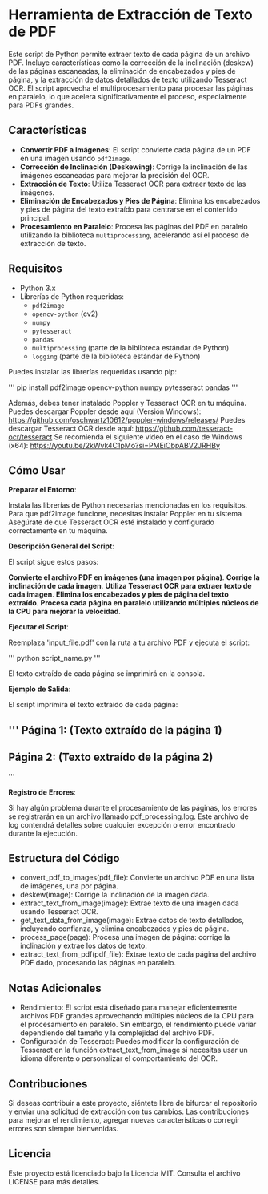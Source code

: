 # Herramienta de Extracción de Texto de PDF

Este script de Python permite extraer texto de cada página de un archivo PDF. Incluye características como la corrección de la inclinación (deskew) de las páginas escaneadas, la eliminación de encabezados y pies de página, y la extracción de datos detallados de texto utilizando Tesseract OCR. El script aprovecha el multiprocesamiento para procesar las páginas en paralelo, lo que acelera significativamente el proceso, especialmente para PDFs grandes.

## Características

- **Convertir PDF a Imágenes**: El script convierte cada página de un PDF en una imagen usando `pdf2image`.
- **Corrección de Inclinación (Deskewing)**: Corrige la inclinación de las imágenes escaneadas para mejorar la precisión del OCR.
- **Extracción de Texto**: Utiliza Tesseract OCR para extraer texto de las imágenes.
- **Eliminación de Encabezados y Pies de Página**: Elimina los encabezados y pies de página del texto extraído para centrarse en el contenido principal.
- **Procesamiento en Paralelo**: Procesa las páginas del PDF en paralelo utilizando la biblioteca `multiprocessing`, acelerando así el proceso de extracción de texto.

## Requisitos

- Python 3.x
- Librerías de Python requeridas:
  - `pdf2image`
  - `opencv-python` (cv2)
  - `numpy`
  - `pytesseract`
  - `pandas`
  - `multiprocessing` (parte de la biblioteca estándar de Python)
  - `logging` (parte de la biblioteca estándar de Python)

Puedes instalar las librerías requeridas usando pip:

'''
pip install pdf2image opencv-python numpy pytesseract pandas
'''

Además, debes tener instalado Poppler y Tesseract OCR en tu máquina. 
Puedes descargar Poppler desde aquí (Versión Windows): https://github.com/oschwartz10612/poppler-windows/releases/
Puedes descargar Tesseract OCR desde aquí: https://github.com/tesseract-ocr/tesseract
Se recomienda el siguiente video en el caso de Windows (x64): https://youtu.be/2kWvk4C1pMo?si=PMEiObpABV2JRHBy

## Cómo Usar

**Preparar el Entorno**:

Instala las librerías de Python necesarias mencionadas en los requisitos.
Para que pdf2image funcione, necesitas instalar Poppler en tu sistema
Asegúrate de que Tesseract OCR esté instalado y configurado correctamente en tu máquina.

**Descripción General del Script**:

El script sigue estos pasos:

**Convierte el archivo PDF en imágenes (una imagen por página)**.
**Corrige la inclinación de cada imagen**.
**Utiliza Tesseract OCR para extraer texto de cada imagen**.
**Elimina los encabezados y pies de página del texto extraído**.
**Procesa cada página en paralelo utilizando múltiples núcleos de la CPU para mejorar la velocidad**.

**Ejecutar el Script**:

Reemplaza 'input_file.pdf' con la ruta a tu archivo PDF y ejecuta el script:

'''
python script_name.py
'''

El texto extraído de cada página se imprimirá en la consola.

**Ejemplo de Salida**:

El script imprimirá el texto extraído de cada página:

'''
Página 1:
(Texto extraído de la página 1)
--------------------------------------------------
Página 2:
(Texto extraído de la página 2)
--------------------------------------------------
'''

**Registro de Errores**:

Si hay algún problema durante el procesamiento de las páginas, los errores se registrarán en un archivo llamado pdf_processing.log. Este archivo de log contendrá detalles sobre cualquier excepción o error encontrado durante la ejecución.

## Estructura del Código

- convert_pdf_to_images(pdf_file): Convierte un archivo PDF en una lista de imágenes, una por página.
- deskew(image): Corrige la inclinación de la imagen dada.
- extract_text_from_image(image): Extrae texto de una imagen dada usando Tesseract OCR.
- get_text_data_from_image(image): Extrae datos de texto detallados, incluyendo confianza, y elimina encabezados y pies de página.
- process_page(page): Procesa una imagen de página: corrige la inclinación y extrae los datos de texto.
- extract_text_from_pdf(pdf_file): Extrae texto de cada página del archivo PDF dado, procesando las páginas en paralelo.

## Notas Adicionales

- Rendimiento: El script está diseñado para manejar eficientemente archivos PDF grandes aprovechando múltiples núcleos de la CPU para el procesamiento en paralelo. Sin embargo, el rendimiento puede variar dependiendo del tamaño y la complejidad del archivo PDF.
- Configuración de Tesseract: Puedes modificar la configuración de Tesseract en la función extract_text_from_image si necesitas usar un idioma diferente o personalizar el comportamiento del OCR.

## Contribuciones
Si deseas contribuir a este proyecto, siéntete libre de bifurcar el repositorio y enviar una solicitud de extracción con tus cambios. Las contribuciones para mejorar el rendimiento, agregar nuevas características o corregir errores son siempre bienvenidas.

## Licencia
Este proyecto está licenciado bajo la Licencia MIT. Consulta el archivo LICENSE para más detalles.
